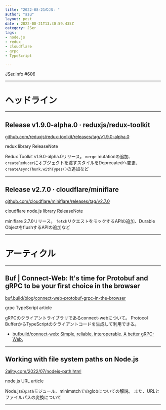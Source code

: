 ```yaml
---
title: "2022-08-21のJS: "
author: "azu"
layout: post
date : 2022-08-21T13:30:59.435Z
category: JSer
tags:
- node.js
- redux
- cloudflare
- grpc
- TypeScript

---
```


JSer.info #606

----

<h1 class="site-genre">ヘッドライン</h1>

----

## Release v1.9.0-alpha.0 · reduxjs/redux-toolkit
[github.com/reduxjs/redux-toolkit/releases/tag/v1.9.0-alpha.0](https://github.com/reduxjs/redux-toolkit/releases/tag/v1.9.0-alpha.0 "Release v1.9.0-alpha.0 · reduxjs/redux-toolkit")
<p class="jser-tags jser-tag-icon"><span class="jser-tag">redux</span> <span class="jser-tag">library</span> <span class="jser-tag">ReleaseNote</span></p>

Redux Toolkit v1.9.0-alpha.0リリース。
`merge` mutationの追加、`createReducer`にオブジェクトを渡すスタイルをDeprecatedへ変更、`createAsyncThunk.withTypes()`の追加など


----

## Release v2.7.0 · cloudflare/miniflare
[github.com/cloudflare/miniflare/releases/tag/v2.7.0](https://github.com/cloudflare/miniflare/releases/tag/v2.7.0 "Release v2.7.0 · cloudflare/miniflare")
<p class="jser-tags jser-tag-icon"><span class="jser-tag">cloudflare</span> <span class="jser-tag">node.js</span> <span class="jser-tag">library</span> <span class="jser-tag">ReleaseNote</span></p>

miniflare 2.7.0リリース。
`fetch`リクエストをモックするAPIの追加、Durable ObjectをflushするAPIの追加など


----
<h1 class="site-genre">アーティクル</h1>

----

## Buf | Connect-Web: It&#039;s time for Protobuf and gRPC to be your first choice in the browser
[buf.build/blog/connect-web-protobuf-grpc-in-the-browser](https://buf.build/blog/connect-web-protobuf-grpc-in-the-browser "Buf | Connect-Web: It&#039;s time for Protobuf and gRPC to be your first choice in the browser")
<p class="jser-tags jser-tag-icon"><span class="jser-tag">grpc</span> <span class="jser-tag">TypeScript</span> <span class="jser-tag">article</span></p>

gRPCのクライアントライブラリであるconnect-webについて。
Protocol BufferからTypeScriptのクライアントコードを生成して利用できる。

- [bufbuild/connect-web: Simple, reliable, interoperable. A better gRPC-Web.](https://github.com/bufbuild/connect-web "bufbuild/connect-web: Simple, reliable, interoperable. A better gRPC-Web.")

----

## Working with file system paths on Node.js
[2ality.com/2022/07/nodejs-path.html](https://2ality.com/2022/07/nodejs-path.html "Working with file system paths on Node.js")
<p class="jser-tags jser-tag-icon"><span class="jser-tag">node.js</span> <span class="jser-tag">URL</span> <span class="jser-tag">article</span></p>

Node.jsの`path`モジュール、minimatchでのglobについての解説。
また、URLとファイルパスの変換について


----
